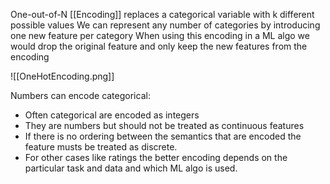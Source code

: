 One-out-of-N [[Encoding]] replaces a categorical variable with k different possible values
We can represent any number of categories by introducing one new feature per category
When using this encoding in a ML algo we would drop the original feature and only keep the new features from the encoding

![[OneHotEncoding.png]]

Numbers can encode categorical:
- Often categorical are encoded as integers
- They are numbers but should not be treated as continuous features
- If there is no ordering between the semantics that are encoded the feature musts be treated as discrete.
- For other cases like ratings the better encoding depends on the particular task and data and which ML algo  is used.


